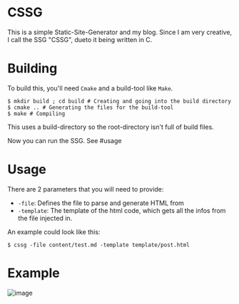# CSSG

This is a simple Static-Site-Generator and my blog. Since I am very creative, I call the SSG "CSSG", dueto it being written in C.

# Building

To build this, you'll need `Cmake` and a build-tool like `Make`.

```shell
$ mkdir build ; cd build # Creating and going into the build directory
$ cmake .. # Generating the files for the build-tool
$ make # Compiling
```

This uses a build-directory so the root-directory isn't full of build files.

Now you can run the SSG. See #usage

# Usage

There are 2 parameters that you will need to provide:

- `-file`: Defines the file to parse and generate HTML from
- `-template`: The template of the html code, which gets all the infos from the file injected in.

An example could look like this:

```shell
$ cssg -file content/test.md -template template/post.html 
```

# Example

![image](https://user-images.githubusercontent.com/58854363/185811701-512d9f15-3a4f-43fa-8042-2a5c478fb22c.png)
